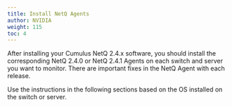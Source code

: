 ```yaml
---
title: Install NetQ Agents
author: NVIDIA
weight: 115
toc: 4
---
```

After installing your Cumulus NetQ 2.4.x software, you should install the corresponding NetQ 2.4.0 or NetQ 2.4.1 Agents on each switch and server you want to monitor. There are important fixes in the NetQ Agent with each release.

Use the instructions in the following sections based on the OS installed on the switch or server.
